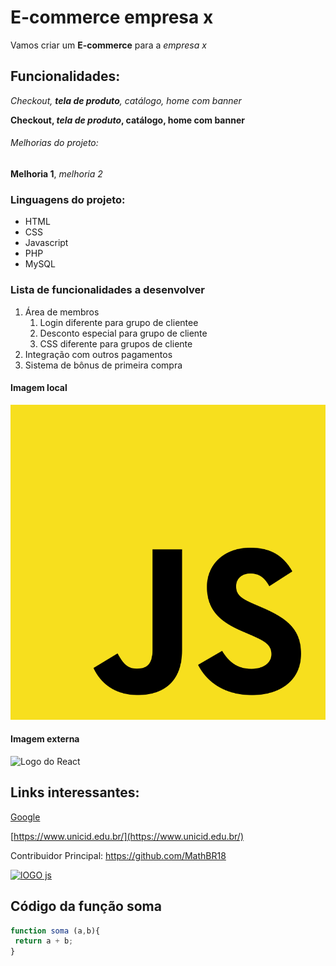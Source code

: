 # E-commerce empresa x

Vamos criar um **E-commerce** para a *empresa x*

## Funcionalidades:

_Checkout, **tela de produto**, catálogo, home com banner_

**Checkout, _tela de produto_, catálogo, home com banner**

###### Melhorias do projeto:

__Melhoria 1__, _melhoria 2_

### Linguagens do projeto:

* HTML 
* CSS 
* Javascript
* PHP 
* MySQL 

### Lista de funcionalidades a desenvolver

1. Área de membros
    1. Login diferente para grupo de clientee
    2. Desconto especial para grupo de cliente
    3. CSS diferente para grupos de cliente
2. Integração com outros pagamentos
3. Sistema de bônus de primeira compra

#### Imagem local

![Logo do Js](img/jslogo.png)

#### Imagem externa

![Logo do React](https://reactjs.org/logo-og.png)

## Links interessantes:

[Google](https://www.google.com/)

[https://www.unicid.edu.br/](https://www.unicid.edu.br/)

Contribuidor Principal: https://github.com/MathBR18

[![lOGO js](https://reactjs.org/logo-og.png)](https://github.com/MathBR18)

## Código da função soma

```javascript
function soma (a,b){
 return a + b;
}
```